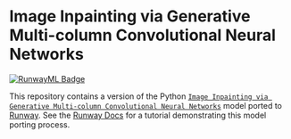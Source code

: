 # Image Inpainting via Generative Multi-column Convolutional Neural Networks

[![RunwayML Badge](https://open-app.runwayml.com/gh-badge.svg)](https://open-app.runwayml.com/?model=anastasis/Image-Inpainting-GMCNN)



This repository contains a version of the Python [`Image Inpainting via Generative Multi-column Convolutional Neural Networks`](https://github.com/shepnerd/inpainting_gmcnn) model ported to [Runway](https://runwayml.com). See the [Runway Docs](https://docs.runwayapp.ai/#/importing) for a tutorial demonstrating this model porting process.
